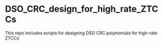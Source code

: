 # DSO_CRC_design_for_high_rate_ZTCCs
This repo includes scripts for designing DSO CRC polynomials for high-rate ZTCCs
